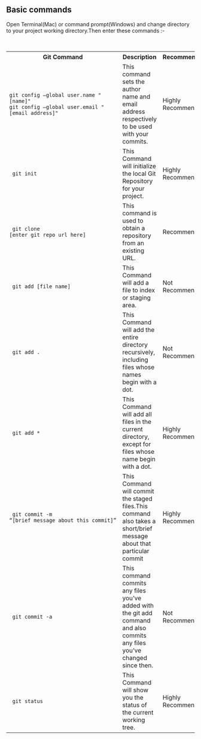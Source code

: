 <h2>
    Basic commands
</h2>

Open Terminal(Mac) or command prompt(Windows) and change directory to your project working directory.Then enter these commands :-

<br>

<table>
   <th>Git Command</th>
    <th>Description</th>
    <th>Recommendation</th>
    <th>Note</th>
  </tr>
  <tr>
    <td>

    git config –global user.name "[name]" 
    git config –global user.email "[email address]" 
    
</td>
    <td>This command sets the author name and email address respectively to be used with your commits.</td>
    <td>Highly Recommended</td>
    <td>This config is only need for first time user.</td>
  </tr>

  <tr>
    <td>
    
     git init  
</td>
    <td>This Command will initialize the local Git Repository for your project.</td>
    <td>Highly Recommended</td>
    <td>This is the first command needed for every project.</td>
  </tr>

  <tr>
    <td>
    
     git clone [enter_git_repo_url_here]
</td>
    <td>This command is used to obtain a repository from an existing URL.</td>
    <td>Recommended</td>
    <td>This is used when we want a copy/clone of a project/repository on our machine</td>
  </tr>

  <tr>
    <td>
    
     git add [file_name]
</td>
    <td>This Command will add a file to index or staging area.</td>
    <td>Not Recommended</td>
    <td>This is used when we want a single file to be indexed</td>
  </tr>

  <tr>
    <td>
    
     git add .
</td>
    <td>This Command will add the entire directory recursively, including files whose names begin with a dot.</td>
    <td>Not Recommended</td>
    <td>This command stages all files including .files which we may or may not want to stage.</td>
  </tr>

  <tr>
    <td>
    
     git add *
</td>
    <td>This Command will  add all files in the current directory, except for files whose name begin with a dot.</td>
    <td>Highly Recommended</td>
    <td>This command stages all files excluding .files at one go</td>
  </tr>

  <tr>
    <td>
    
     git commit -m “[brief_message_about_this_commit]” 
</td>
    <td>This Command will commit the staged files.This command also takes a short/brief message about that particular commit</td>
    <td>Highly Recommended</td>
    <td>Meaningful commit message is recommended as it helps other developers/contributors/visitors to understand about that commit.</td>
  </tr>

  <tr>
    <td>
    
     git commit -a  
</td>
    <td>This command commits any files you’ve added with the git add command and also commits any files you’ve changed since then.</td>
    <td>Not Recommended</td>
    <td>This opens Shell, which might get overwhelming if you try to understand it now. To close Shell, enter Escape button on keyboard and then type ":q" then Enter.</td>
  </tr>

  <tr>
    <td>
    
     git status 
</td>
    <td>This Command will show you the status of the current working tree.</td>
    <td>Highly Recommended</td>
    <td>This command will help you at every stage. Alway check status before pushing the repository to the GitHub</td>
  </tr>

</table>

